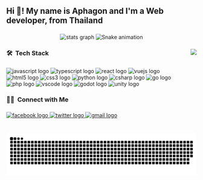 <h2 align="left">Hi 👋! My name is Aphagon and I'm a Web developer, from Thailand</h2>

###

<div align="center">

  <picture>
    <source media="(prefers-color-scheme: dark)" srcset="https://github-readme-stats.vercel.app/api?username=aphagon&hide_title=false&hide_rank=false&show_icons=true&include_all_commits=true&disable_animations=false&theme=dracula&locale=en&hide_border=false&custom_title=Aphagon%27s%20Github%20Stats">
    <source media="(prefers-color-scheme: light)" srcset="https://github-readme-stats.vercel.app/api?username=aphagon&hide_title=false&hide_rank=false&show_icons=true&include_all_commits=true&disable_animations=false&theme=buefy&locale=en&hide_border=false&custom_title=Aphagon%27s%20Github%20Stats">
    <img src="https://github-readme-stats.vercel.app/api?username=aphagon&hide_title=false&hide_rank=false&show_icons=true&include_all_commits=true&disable_animations=false&theme=buefy&locale=en&hide_border=false&custom_title=Aphagon%27s%20Github%20Stats" height="150" alt="stats graph">
  </picture>

  <picture>
    <source media="(prefers-color-scheme: dark)" srcset="https://github-readme-stats.vercel.app/api/top-langs?username=aphagon&locale=en&hide_title=false&layout=compact&card_width=320&langs_count=6&theme=dracula&hide_border=false">
    <source media="(prefers-color-scheme: light)" srcset="https://github-readme-stats.vercel.app/api/top-langs?username=aphagon&locale=en&hide_title=false&layout=compact&card_width=320&langs_count=6&theme=buefy&hide_border=false">
    <img alt="Snake animation" src="https://github-readme-stats.vercel.app/api/top-langs?username=aphagon&locale=en&hide_title=false&layout=compact&card_width=320&langs_count=6&theme=buefy&hide_border=false" height="150" alt="languages graph">
  </picture>
  
</div>

###

<img align="right" height="150" src="https://media.tenor.com/n9L-BdQnNl0AAAAM/anime-loop.gif"  />

###

<div align="left">
  <h3 align="left">🛠 &nbsp;Tech Stack</h3>
</div>

###

<div align="left">
  <img src="https://cdn.jsdelivr.net/gh/devicons/devicon/icons/javascript/javascript-original.svg" height="30" width="42" alt="javascript logo"  />
  <img src="https://cdn.jsdelivr.net/gh/devicons/devicon/icons/typescript/typescript-plain.svg" height="30" width="42" alt="typescript logo"  />
  <img src="https://cdn.jsdelivr.net/gh/devicons/devicon/icons/react/react-original.svg" height="30" width="42" alt="react logo"  />
  <img src="https://cdn.jsdelivr.net/gh/devicons/devicon/icons/vuejs/vuejs-original.svg" height="30" width="42" alt="vuejs logo"  />
  <img src="https://cdn.jsdelivr.net/gh/devicons/devicon/icons/html5/html5-original.svg" height="30" width="42" alt="html5 logo"  />
  <img src="https://cdn.jsdelivr.net/gh/devicons/devicon/icons/css3/css3-original.svg" height="30" width="42" alt="css3 logo"  />
  <img src="https://cdn.jsdelivr.net/gh/devicons/devicon/icons/python/python-original.svg" height="30" width="42" alt="python logo"  />
  <img src="https://cdn.jsdelivr.net/gh/devicons/devicon/icons/csharp/csharp-original.svg" height="30" width="42" alt="csharp logo"  />
  <img src="https://cdn.jsdelivr.net/gh/devicons/devicon/icons/go/go-original.svg" height="30" width="42" alt="go logo"  />
  <img src="https://cdn.jsdelivr.net/gh/devicons/devicon/icons/php/php-original.svg" height="30" width="42" alt="php logo"  />
  <img src="https://cdn.jsdelivr.net/gh/devicons/devicon/icons/vscode/vscode-original.svg" height="30" width="42" alt="vscode logo"  />
  <img src="https://cdn.jsdelivr.net/gh/devicons/devicon/icons/godot/godot-original.svg" height="30" width="42" alt="godot logo"  />
  <img src="https://cdn.jsdelivr.net/gh/devicons/devicon/icons/unity/unity-original.svg" height="30" width="42" alt="unity logo"  />
</div>

###

<div align="left">
  <h3 align="left">🤝🏻 &nbsp;Connect with Me</h3>
</div>

###

<div align="left">
  <a href="https://www.facebook.com/vilet.sz" target="_blank">
    <img src="https://img.shields.io/static/v1?message=Facebook&logo=facebook&label=&color=1877F2&logoColor=white&labelColor=&style=for-the-badge" height="32" alt="facebook logo"  />
  </a>
  <a href="https://twitter.com/Aphagon1992" target="_blank">
    <img src="https://img.shields.io/static/v1?message=Twitter&logo=twitter&label=&color=1DA1F2&logoColor=white&labelColor=&style=for-the-badge" height="32" alt="twitter logo"  />
  </a>
  <a href="https://mail.google.com/mail/?view=cm&fs=1&to=aphagon@gmail.com" target="_blank">
    <img src="https://img.shields.io/static/v1?message=Gmail&logo=gmail&label=&color=D14836&logoColor=white&labelColor=&style=for-the-badge" height="32" alt="gmail logo"  />
  </a>
</div>

###

<br clear="both">

<picture>
  <source media="(prefers-color-scheme: dark)" srcset="https://raw.githubusercontent.com/aphagon/aphagon/output/snake-dark.svg">
  <source media="(prefers-color-scheme: light)" srcset="https://raw.githubusercontent.com/aphagon/aphagon/output/snake.svg">
  <img alt="Snake animation" src="https://raw.githubusercontent.com/aphagon/aphagon/output/snake.svg">
</picture>

###
